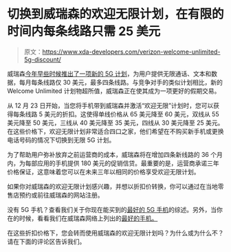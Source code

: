 # 切换到威瑞森的欢迎无限计划，在有限的时间内每条线路只需 25 美元

> 原文：<https://www.xda-developers.com/verizon-welcome-unlimited-5g-discount/>

威瑞森[今年早些时候推出了一项新的 5G 计划](https://www.xda-developers.com/verizon-welcome-unlimited/)，为用户提供无限通话、文本和数据，每月每条线路仅 30 美元，最多四条线路。与竞争对手的类似计划相比，新的 Welcome Unlimited 计划物超所值，威瑞森正在使其成为一项更好的假期交易。

从 12 月 23 日开始，当您将手机带到威瑞森并激活“欢迎无限”计划时，您可以获得每条线路 5 美元的折扣。这使得单线价格从 65 美元降至 60 美元，双线从 55 美元降至 50 美元，三线从 40 美元降至 35 美元，四线从 30 美元降至 25 美元。在这些价格下，欢迎无限计划非常适合四口之家，他们希望在不购买新手机或更换电话号码的情况下切换到无限 5G 计划。

为了帮助用户弥补放弃之前运营商的成本，威瑞森将在增加四条新线路的 36 个月内，为每部应用的手机提供 180 美元的促销信贷。最重要的是，运营商承诺三年价格保证，这意味着您可以在未来三年以相同的价格享受欢迎无限计划。

如果你对威瑞森的欢迎无限计划感兴趣，并想以折扣价转换，你可以通过在当地零售店预约或前往威瑞森的网站注册。

没有 5G 手机？查看我们关于你现在能买到的[最好的 5G 手机](https://www.xda-developers.com/best-5g-phones/)的综述。另外，当你在的时候，看看我们在威瑞森网络上列出的[最好的手机。](https://www.xda-developers.com/best-verizon-phones/)

在这些折扣价格下，您会转而使用威瑞森的欢迎无限计划吗？为什么或为什么不？请在下面的评论区告诉我们。